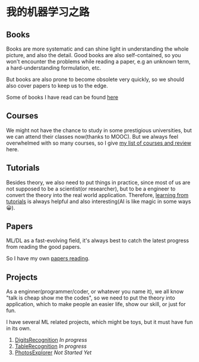 # 我的机器学习之路

## Books

Books are more systematic and can shine light in understanding the whole picture, and also the detail.
Good books are also self-contained, so you won't encounter the problems while reading a paper, e.g an unknown term,
a hard-understanding formulation, etc.

But books are also prone to become obsolete very quickly, so we should also cover papers to keep us to the edge.

Some of books I have read can be found [here](https://github.com/towerjoo/myML/blob/master/book.md)

## Courses

We might not have the chance to study in some prestigious universities, but we can attend their classes now(thanks to MOOC).
But we always feel overwhelmed with so many courses, so I give [my list of courses and review](https://github.com/towerjoo/myML/blob/master/course.md) here.

## Tutorials

Besides theory, we also need to put things in practice, since most of us are not supposed to be a scientist(or researcher), but to be
a engineer to convert the theory into the real world application. Therefore, [learning from tutorials](https://github.com/towerjoo/myML/blob/master/tutorial.md) is always helpful and also 
interesting(AI is like magic in some ways 😀).

## Papers

ML/DL as a fast-evolving field, it's always best to catch the latest progress from reading the good papers.

So I have my own [papers reading](https://github.com/towerjoo/myML/blob/master/paper.md).

## Projects

As a enginner(programmer/coder, or whatever you name it), we all know "talk is cheap show me the codes", so we need to put
the theory into application, which to make people an easier life, show our skill, or just for fun.

I have several ML related projects, which might be toys, but it must have fun in its own.

1. [DigitsRecognition](https://github.com/towerjoo/DigitsRecognition) *In progress*
1. [TableRecognition](https://github.com/towerjoo/TableRecognition) *In progress*
1. [PhotosExplorer](https://github.com/towerjoo/PhotosExplorer) *Not Started Yet*
